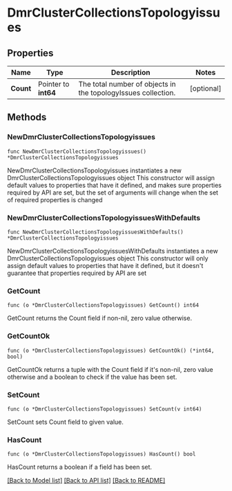 # DmrClusterCollectionsTopologyissues

## Properties

Name | Type | Description | Notes
------------ | ------------- | ------------- | -------------
**Count** | Pointer to **int64** | The total number of objects in the topologyIssues collection. | [optional] 

## Methods

### NewDmrClusterCollectionsTopologyissues

`func NewDmrClusterCollectionsTopologyissues() *DmrClusterCollectionsTopologyissues`

NewDmrClusterCollectionsTopologyissues instantiates a new DmrClusterCollectionsTopologyissues object
This constructor will assign default values to properties that have it defined,
and makes sure properties required by API are set, but the set of arguments
will change when the set of required properties is changed

### NewDmrClusterCollectionsTopologyissuesWithDefaults

`func NewDmrClusterCollectionsTopologyissuesWithDefaults() *DmrClusterCollectionsTopologyissues`

NewDmrClusterCollectionsTopologyissuesWithDefaults instantiates a new DmrClusterCollectionsTopologyissues object
This constructor will only assign default values to properties that have it defined,
but it doesn't guarantee that properties required by API are set

### GetCount

`func (o *DmrClusterCollectionsTopologyissues) GetCount() int64`

GetCount returns the Count field if non-nil, zero value otherwise.

### GetCountOk

`func (o *DmrClusterCollectionsTopologyissues) GetCountOk() (*int64, bool)`

GetCountOk returns a tuple with the Count field if it's non-nil, zero value otherwise
and a boolean to check if the value has been set.

### SetCount

`func (o *DmrClusterCollectionsTopologyissues) SetCount(v int64)`

SetCount sets Count field to given value.

### HasCount

`func (o *DmrClusterCollectionsTopologyissues) HasCount() bool`

HasCount returns a boolean if a field has been set.


[[Back to Model list]](../README.md#documentation-for-models) [[Back to API list]](../README.md#documentation-for-api-endpoints) [[Back to README]](../README.md)


